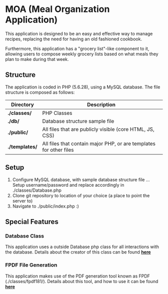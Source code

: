 # MOA (Meal Organization Application)

This application is designed to be an easy and effective way to
manage recipes, replacing the need for having an old fashioned cookbook.

Furthermore, this application has a "grocery list"-like component to it, 
allowing users to compose weekly grocery lists based on what meals they
plan to make during that week.

## Structure

The application is coded in PHP (5.6.28), using a MySQL database. The
file structure is composed as follows:

| Directory        | Description                                                        |
|------------------|--------------------------------------------------------------------|
| **./classes/**   | PHP Classes                                                        |
| **./db/**        | Database structure sample file                                     |
| **./public/**    | All files that are publicly visible (core HTML, JS, CSS)           |
| **./templates/** | All files that contain major PHP, or are templates for other files |

## Setup

1. Configure MySQL database, with sample database structure file
... Setup username/password and replace accordingly in ./classes/Database.php
2. Clone git repository to location of your choice (a place to point the server to)
3. Navigate to ./public/index.php :)

## Special Features

### Database Class
This application uses a outside Database php class for all interactions with the database.
Details about the creator of this class can be found **[here](https://github.com/jakebesworth)**

### FPDF File Generation
This application makes use of the PDF generation tool known as FPDF (./classes/fpdf181/).
Details about this tool, and how to use it can be found **[here](http://www.fpdf.org/)**
